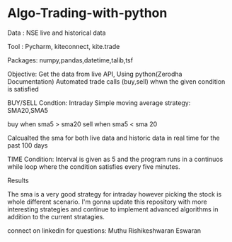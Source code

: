 # Algo-Trading-with-python

Data : NSE live and historical data

Tool : Pycharm, kiteconnect, kite.trade

Packages: numpy,pandas,datetime,talib,tsf

Objective:
Get the data from live API, Using python(Zerodha Documentation) Automated trade calls (buy,sell) 
whwn the given condition is satisfied

BUY/SELL Condtion:
Intraday Simple moving average strategy:
SMA20,SMA5

buy when sma5 > sma20
sell when sma5 < sma 20

Calcualted the sma for both live data and historic data in real time for the past 100 days 

TIME Condition:
Interval is given as 5 and the program runs in a continuos while loop where the condition satisfies
every five minutes.

Results

The sma is a very good strategy for intraday however picking the stock is whole different scenario.
I'm gonna update this repository with more interesting strategies and continue to implement advanced
algorithms in addition to the current stratagies.

connect on linkedin for questions:
Muthu Rishikeshwaran Eswaran
